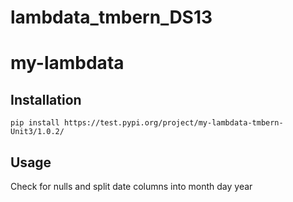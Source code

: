 # lambdata_tmbern_DS13
# my-lambdata


## Installation

```
pip install https://test.pypi.org/project/my-lambdata-tmbern-Unit3/1.0.2/ 
```

## Usage

Check for nulls and split date columns into month day year



